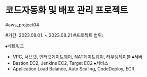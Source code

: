 # 코드자동화 및 배포 관리 프로젝트 
#aws_project04

#기간: 2023.08.01. ~ 2023.08.21
#프로젝트 범위: 

⦁네트워크
 - VPC, 서브넷, 인터넷게이트웨이, NAT게이트웨이, 라우팅테이블
⦁서버
 - Bastion EC2, Jenkins EC2, Target EC2
⦁서비스
 - Application Load Balance, Auto Scaling, CodeDeploy, ECR 